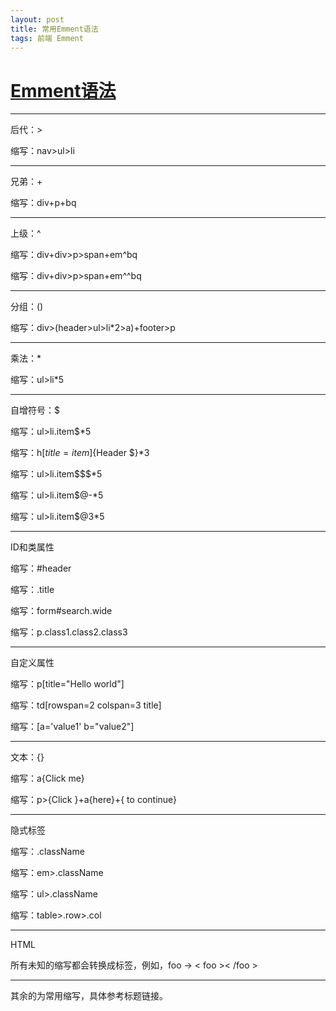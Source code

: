```yaml
---
layout: post
title: 常用Emment语法
tags: 前端 Emment
---
```


# [Emment语法](http://www.w3cplus.com/tools/emmet-cheat-sheet.html)

___
后代：>

缩写：nav>ul>li

___
兄弟：+

缩写：div+p+bq

___
上级：^

缩写：div+div>p>span+em^bq

缩写：div+div>p>span+em^^bq

___
分组：()

缩写：div>(header>ul>li*2>a)+footer>p

___
乘法：*

缩写：ul>li*5

___
自增符号：$

缩写：ul>li.item$*5

缩写：h$[title=item$]{Header $}*3

缩写：ul>li.item$$$*5

缩写：ul>li.item$@-*5

缩写：ul>li.item$@3*5

___
ID和类属性

缩写：#header

缩写：.title

缩写：form#search.wide

缩写：p.class1.class2.class3

___
自定义属性

缩写：p[title="Hello world"]

缩写：td[rowspan=2 colspan=3 title]

缩写：[a='value1' b="value2"]

___
文本：{}

缩写：a{Click me}

缩写：p>{Click }+a{here}+{ to continue}

___
隐式标签

缩写：.className

缩写：em>.className

缩写：ul>.className

缩写：table>.row>.col

___
HTML

所有未知的缩写都会转换成标签，例如，foo → < foo >< /foo >

___

其余的为常用缩写，具体参考标题链接。
